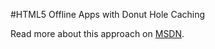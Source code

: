 #HTML5 Offline Apps with Donut Hole Caching

Read more about this approach on [MSDN](http://msdn.microsoft.com/en-us/magazine/hh561712.aspx).
